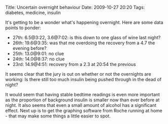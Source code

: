 Title: Uncertain overnight behaviour
Date: 2009-10-27 20:20
Tags: diabetes, medicine, insulin

It's getting to be a wonder what's happening overnight. Here are some data points to ponder:

* 27th: 6.5@3:22, 3.6@7:02: is this down to one glass of wine last night?
* 26th: 19.6@3:35: was that me overdoing the recovery from a 4.7 the evening before?
* 25th: 13.0@9:01: no clue
* 24th: 14.0@8:37: no clue
* 23rd: 14.9@4:51: recovery from a 2.3 at 20:54 the previous

It seems clear that the jury is out on whether or not the overnights are working: Is there still too much insulin 
being pushed through in the dead of night? 

It would seem that having stable bedtime readings is even more important as the proportion of background insulin is 
smaller now than ever before at night. It also seems that even a small amount of alcohol has a significant effect.
Next up is to get the graphing software from Roche running at home - that may make some things a little easier to spot. 

 
